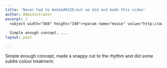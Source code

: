 ```yaml
---
title: 'Never had to Wake&#8230;but we did and made this video'
author: Administrator
excerpt: |
  <object width="560" height="349"><param name="movie" value="http://www.youtube.com/v/iAjQENBGOPM?fs=1&amp;hl=en_US&amp;rel=0"></param><param name="allowFullScreen" value="true"></param><param name="allowscriptaccess" value="always"></param><embed src="http://www.youtube.com/v/iAjQENBGOPM?fs=1&amp;hl=en_US&amp;rel=0" type="application/x-shockwave-flash" allowscriptaccess="always" allowfullscreen="true" width="560" height="349"></embed></object>
  
  Simple enough concept, ...
layout: post

---
```

Simple enough concept, made a snappy cut to the rhythm and did some subtle colour treatment.